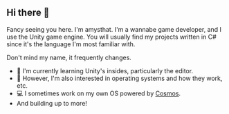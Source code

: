 ## Hi there 👋

Fancy seeing you here. I'm amysthat. I'm a wannabe game developer, and I use the Unity game engine. You will usually find my projects written in C# since it's the language I'm most familiar with.

Don't mind my name, it frequently changes.

 - 🔭 I'm currently learning Unity's insides, particularly the editor.
 - 💾 However, I'm also interested in operating systems and how they work, etc.
 - 💻 I sometimes work on my own OS powered by [Cosmos](https://github.com/CosmosOS/Cosmos).
 - And building up to more!


<!--
**amysthat/amysthat** is a ✨ _special_ ✨ repository because its `README.md` (this file) appears on your GitHub profile.

Here are some ideas to get you started:

- 🔭 I’m currently working on ...
- 🌱 I’m currently learning ...
- 👯 I’m looking to collaborate on ...
- 🤔 I’m looking for help with ...
- 💬 Ask me about ...
- 📫 How to reach me: ...
- 😄 Pronouns: ...
- ⚡ Fun fact: ...
-->
